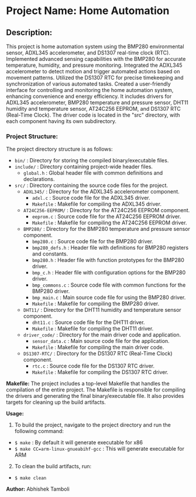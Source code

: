 # Project Name: Home Automation

## Description:
This project is home automation system using the BMP280 environmental sensor, ADXL345 accelerometer, and DS1307 real-time clock (RTC). Implemented advanced 
sensing capabilities with the BMP280 for accurate temperature, humidity, and pressure monitoring. Integrated the ADXL345 accelerometer to detect motion and 
trigger automated actions based on movement patterns. Utilized the DS1307 RTC for precise timekeeping and synchronization of various automated tasks. 
Created a user-friendly interface for controlling and monitoring the home automation system, enhancing convenience and energy efficiency. It includes 
drivers for ADXL345 accelerometer, BMP280 temperature and pressure sensor, DHT11 humidity and temperature sensor, AT24C256 EEPROM, and DS1307 RTC 
(Real-Time Clock). The driver code is located in the "src" directory, with each component having its own subdirectory.

### Project Structure:
The project directory structure is as follows:
- `bin/`      		          : Directory for storing the compiled binary/executable files.
- `include/`   		        : Directory containing project-wide header files.
  - `global.h` 	 	        : Global header file with common definitions and declarations.
- `src/`        		        : Directory containing the source code files for the project.
  - `ADXL345/`            : Directory for the ADXL345 accelerometer component.
    - `adxl.c`          	: Source code file for the ADXL345 driver.
    - `Makefile`        	: Makefile for compiling the ADXL345 driver.
  - `AT24C256-EEPROM/`     : Directory for the AT24C256 EEPROM component.
    - `eeprom.c`        	: Source code file for the AT24C256 EEPROM driver.
    - `Makefile`        	: Makefile for compiling the AT24C256 EEPROM driver.
  - `BMP280/`              : Directory for the BMP280 temperature and pressure sensor component.
    - `bmp280.c`        	: Source code file for the BMP280 driver.
    - `bmp280_defs.h`   	: Header file with definitions for BMP280 registers and constants.
    - `bmp280.h`        	: Header file with function prototypes for the BMP280 driver.
    - `bmp_c.h`         	: Header file with configuration options for the BMP280 driver.
    - `bmp_commons.c`   	: Source code file with common functions for the BMP280 driver.
    - `bmp_main.c`      	: Main source code file for using the BMP280 driver.
    - `Makefile`        	: Makefile for compiling the BMP280 driver.
  - `DHT11/`               : Directory for the DHT11 humidity and temperature sensor component.
    - `dht11.c`         	: Source code file for the DHT11 driver.
    - `Makefile`        	: Makefile for compiling the DHT11 driver.
  - `driver_code/`         : Directory for the main driver code and application.
    - `sensor_data.c`   	: Main source code file for the application.
    - `Makefile`        	: Makefile for compiling the main driver code.
  - `DS1307-RTC/`          : Directory for the DS1307 RTC (Real-Time Clock) component.
    - `rtc.c`           	: Source code file for the DS1307 RTC driver.
    - `Makefile`        	: Makefile for compiling the DS1307 RTC driver.

**Makefile:**
The project includes a top-level Makefile that handles the compilation of the entire project. The Makefile is responsible for compiling the drivers and generating the final binary/executable file. It also provides targets for cleaning up the build artifacts.

**Usage:**
1. To build the project, navigate to the project directory and run the following command:
  - `$ make`		                          : By default it will generate executable for x86
  - `$ make CC=arm-linux-gnueabihf-gcc`	  : This will generate executable for ARM
2. To clean the build artifacts, run:
  - `$ make clean`

**Author:** Abhishek Tamboli
